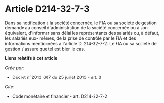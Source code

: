 # Article D214-32-7-3

Dans sa notification à la société concernée, le FIA ou sa société de gestion demande au conseil d'administration de la
société concernée ou à son équivalent, d'informer sans délai les représentants des salariés ou, à défaut, les salariés eux-
mêmes, de la prise de contrôle par le FIA et des informations mentionnées à l'article D. 214-32-7-2. Le FIA ou sa société de
gestion s'assure que tel est bien le cas.

**Liens relatifs à cet article**

_Créé par_:

  - Décret n°2013-687 du 25 juillet 2013 - art. 8

_Cite_:

  - Code monétaire et financier - art. D214-32-7-2
